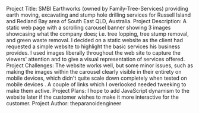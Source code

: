 Project Title: SMBI Earthworks (owned by Family-Tree-Services) providing earth moving, excavating and stump hole drilling services for Russell Island and Redland Bay area of South East QLD, Australia.
Project Description: A static web page with a scrolling carousel banner showing 3 images showcasing what the company does; i.e. tree lopping, tree stump removal, and green waste removal. I decided on a static
                     website as the client had requested a simple website to highlight the basic services his business provides. I used images liberally throughout the web site to capture the viewers' attention and
                     to give a visual representation of services offered. 
Project Challenges:  The website works well, but some minor issues, such as making the images within the carousel clearly visible in their entirety on mobile devices, which didn't quite scale down completely when
                     tested on mobile devices . A couple of links which I overlooked needed tweeking to make them active.
Project Plans:       I hope to add JavaScript dynamism to the website later if the customer wishes to make it more interactive for the customer.
Project Author:      theparanoidengineer
